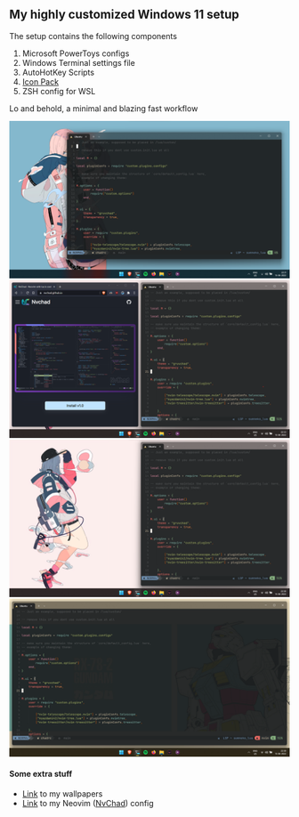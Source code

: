 <h2>My highly customized Windows 11 setup</h2>

The setup contains the following components

1. Microsoft PowerToys configs
2. Windows Terminal settings file
3. AutoHotKey Scripts
4. [Icon Pack](https://www.deviantart.com/jepricreations/art/Windows-11-Cursors-Concept-v2-886489356)
5. ZSH config for WSL

Lo and behold, a minimal and blazing fast workflow

![Screenshot1](Pictures/desktop-screenshots/1.PNG)
![Screenshot2](Pictures/desktop-screenshots/2.PNG)
![Screenshot3](Pictures/desktop-screenshots/3.PNG)
![Screenshot4](Pictures/desktop-screenshots/4.PNG)

<h4>Some extra stuff</h4>

- [Link](https://gitlab.com/sujaybokil7/anime-walls) to my wallpapers
- [Link](https://github.com/sujaybokil/NvChad) to my Neovim ([NvChad](https://github.com/NvChad/NvChad)) config

 


